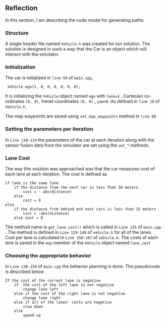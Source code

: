 ## Reflection

In this section, I am describing the code model for generating paths. 

### Structure

A single header file named `Vehicle.h` was created for our solution. The solution is designed in such a way that the Car is an object which will interact with the simulator. 

### Initialization

The car is initialized in `line 59` of `main.cpp`, 
```
 Vehicle ego(1, 0, 0, 0, 0, 0, 0);
 ```
 It is initializing the `Vehicle` object named `ego` with `lane=1` , Cartesian co-ordinates `(0, 0)`, frenet coordinates `(0, 0)` , `yaw=0`. As defined in `line 18` of `Vehicle.h`.

 The map waypoints are saved using `set_map_waypoints` method in `line 60`

### Setting the parameters per iteration

In `Line 110-114` the parameters of the car at each iteration along with the sensor fusion data from the simulator are set using the `set_*` methods.

### Lane Cost

The way this solution was approached was that the car measures cost of each lane at each iteration. The cost is defined as 
```
if lane is the same lane
    if the distance from the next car is less than 30 meters
        cost = - abs(distance)
    else
        cost = 0
else
    if the distance from behind and next cars is less than 15 meters
        cost = -abs(distance)
    else cost = 0
```

The method name is `get_lane_cost()` which is called in `Line 135` of `main.cpp` . The method is defined in `Line 129-148` of `vehicle.h` for all of the lanes. Cost per lane is calculated in `Line 150-187` of `vehicle.h`. The costs of each lane is saved in the `map` member of the `Vehicle` object named `lane_cost`

### Choosing the appropriate behavior

In `Line 136-158` of `main.cpp` the behavior planning is done. The pseudocode is described below
```
If the cost of the current lane is negative
    if  the cost of the left lane is not negative
        change lane left
    else if the cost of the right lane is not negative
        change lane right
    else if all of the lanes' costs are negative
        slow down
    else
        speed up

```
